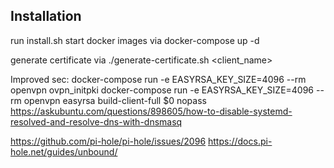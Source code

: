 ## Installation

run install.sh
start docker images via docker-compose up -d

generate certificate via ./generate-certificate.sh <client_name>

Improved sec:
docker-compose run -e EASYRSA_KEY_SIZE=4096 --rm openvpn ovpn_initpki
docker-compose run -e EASYRSA_KEY_SIZE=4096 --rm openvpn easyrsa build-client-full \$0 nopass
https://askubuntu.com/questions/898605/how-to-disable-systemd-resolved-and-resolve-dns-with-dnsmasq

https://github.com/pi-hole/pi-hole/issues/2096
https://docs.pi-hole.net/guides/unbound/
